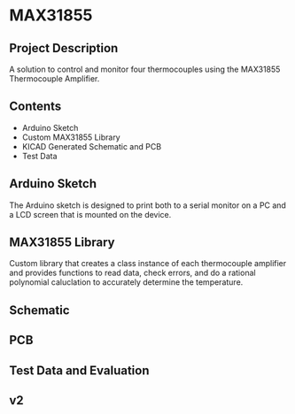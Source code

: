 # MAX31855

## Project Description
A solution to control and monitor four thermocouples using the MAX31855 Thermocouple Amplifier.

## Contents
- Arduino Sketch
- Custom MAX31855 Library
- KICAD Generated Schematic and PCB
- Test Data

## Arduino Sketch
The Arduino sketch is designed to print both to a serial monitor on a PC and a LCD screen that is mounted on the device.

## MAX31855 Library
Custom library that creates a class instance of each thermocouple amplifier and provides functions to read data, check errors, and do a rational polynomial caluclation to accurately determine the temperature.

## Schematic


## PCB

## Test Data and Evaluation


## v2
